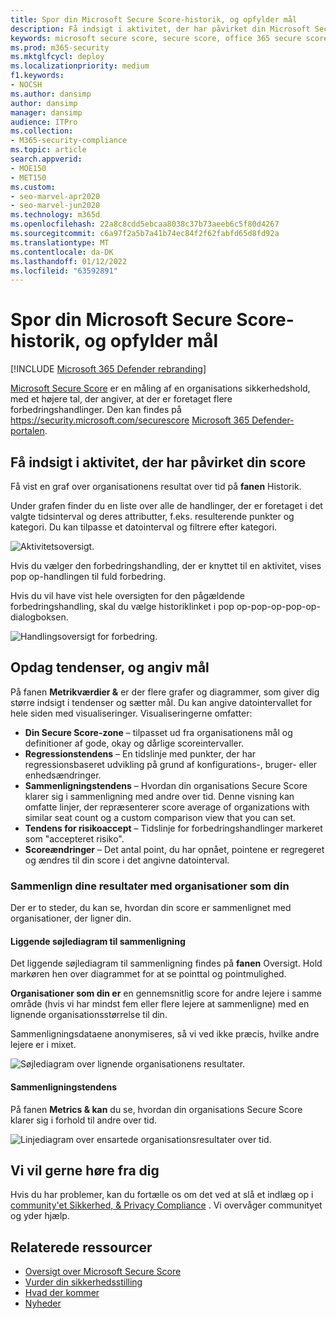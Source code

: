 ```yaml
---
title: Spor din Microsoft Secure Score-historik, og opfylder mål
description: Få indsigt i aktivitet, der har påvirket din Microsoft Secure Score. Opdag tendenser, og sæt mål.
keywords: microsoft secure score, secure score, office 365 secure score, microsoft security score, Microsoft 365 Defender portal, forbedringshandlinger
ms.prod: m365-security
ms.mktglfcycl: deploy
ms.localizationpriority: medium
f1.keywords:
- NOCSH
ms.author: dansimp
author: dansimp
manager: dansimp
audience: ITPro
ms.collection:
- M365-security-compliance
ms.topic: article
search.appverid:
- MOE150
- MET150
ms.custom:
- seo-marvel-apr2020
- seo-marvel-jun2020
ms.technology: m365d
ms.openlocfilehash: 22a8c8cdd5ebcaa8038c37b73aeeb6c5f80d4267
ms.sourcegitcommit: c6a97f2a5b7a41b74ec84f2f62fabfd65d8fd92a
ms.translationtype: MT
ms.contentlocale: da-DK
ms.lasthandoff: 01/12/2022
ms.locfileid: "63592891"
---
```

# <a name="track-your-microsoft-secure-score-history-and-meet-goals"></a>Spor din Microsoft Secure Score-historik, og opfylder mål

[!INCLUDE [Microsoft 365 Defender rebranding](../includes/microsoft-defender.md)]

[Microsoft Secure Score](microsoft-secure-score.md) er en måling af en organisations sikkerhedshold, med et højere tal, der angiver, at der er foretaget flere forbedringshandlinger. Den kan findes på https://security.microsoft.com/securescore [Microsoft 365 Defender-portalen](microsoft-365-defender.md#the-microsoft-365-defender-portal).

## <a name="gain-insights-into-activity-that-has-affected-your-score"></a>Få indsigt i aktivitet, der har påvirket din score

Få vist en graf over organisationens resultat over tid på **fanen** Historik.

Under grafen finder du en liste over alle de handlinger, der er foretaget i det valgte tidsinterval og deres attributter, f.eks. resulterende punkter og kategori. Du kan tilpasse et datointerval og filtrere efter kategori.

![Aktivitetsoversigt.](../../media/secure-score/secure-score-history-activity.png)

Hvis du vælger den forbedringshandling, der er knyttet til en aktivitet, vises pop op-handlingen til fuld forbedring.

Hvis du vil have vist hele oversigten for den pågældende forbedringshandling, skal du vælge historiklinket i pop op-pop-op-pop-op-dialogboksen.

![Handlingsoversigt for forbedring.](../../media/secure-score/secure-score-history-flyout.png)

## <a name="discover-trends-and-set-goals"></a>Opdag tendenser, og angiv mål

På fanen **Metrikværdier &** er der flere grafer og diagrammer, som giver dig større indsigt i tendenser og sætter mål. Du kan angive datointervallet for hele siden med visualiseringer. Visualiseringerne omfatter:

* **Din Secure Score-zone** – tilpasset ud fra organisationens mål og definitioner af gode, okay og dårlige scoreintervaller.
* **Regressionstendens** – En tidslinje med punkter, der har regressionsbaseret udvikling på grund af konfigurations-, bruger- eller enhedsændringer.  
* **Sammenligningstendens** – Hvordan din organisations Secure Score klarer sig i sammenligning med andre over tid. Denne visning kan omfatte linjer, der repræsenterer score average of organizations with similar seat count og a custom comparison view that you can set.
* **Tendens for risikoaccept** – Tidslinje for forbedringshandlinger markeret som "accepteret risiko".
* **Scoreændringer** – Det antal point, du har opnået, pointene er regregeret og ændres til din score i det angivne datointerval.

### <a name="compare-your-score-to-organizations-like-yours"></a>Sammenlign dine resultater med organisationer som din

Der er to steder, du kan se, hvordan din score er sammenlignet med organisationer, der ligner din.

#### <a name="comparison-bar-chart"></a>Liggende søjlediagram til sammenligning

Det liggende søjlediagram til sammenligning findes på **fanen** Oversigt. Hold markøren hen over diagrammet for at se pointtal og pointmulighed. 

**Organisationer som din er** en gennemsnitlig score for andre lejere i samme område (hvis vi har mindst fem eller flere lejere at sammenligne) med en lignende organisationsstørrelse til din.

Sammenligningsdataene anonymiseres, så vi ved ikke præcis, hvilke andre lejere er i mixet.

![Søjlediagram over lignende organisationens resultater.](../../media/secure-score/secure-score-comparison-screenshot.png)

#### <a name="comparison-trend"></a>Sammenligningstendens

På fanen **Metrics & kan** du se, hvordan din organisations Secure Score klarer sig i forhold til andre over tid.

![Linjediagram over ensartede organisationsresultater over tid.](../../media/secure-score/secure-score-comparison-trend.png)

## <a name="we-want-to-hear-from-you"></a>Vi vil gerne høre fra dig

Hvis du har problemer, kan du fortælle os om det ved at slå et indlæg op i [community'et Sikkerhed, & Privacy Compliance](https://techcommunity.microsoft.com/t5/Security-Privacy-Compliance/bd-p/security_privacy) . Vi overvåger communityet og yder hjælp.

## <a name="related-resources"></a>Relaterede ressourcer

- [Oversigt over Microsoft Secure Score](microsoft-secure-score.md)
- [Vurder din sikkerhedsstilling](microsoft-secure-score-improvement-actions.md)
- [Hvad der kommer](microsoft-secure-score-whats-coming.md)
- [Nyheder](microsoft-secure-score-whats-new.md)

